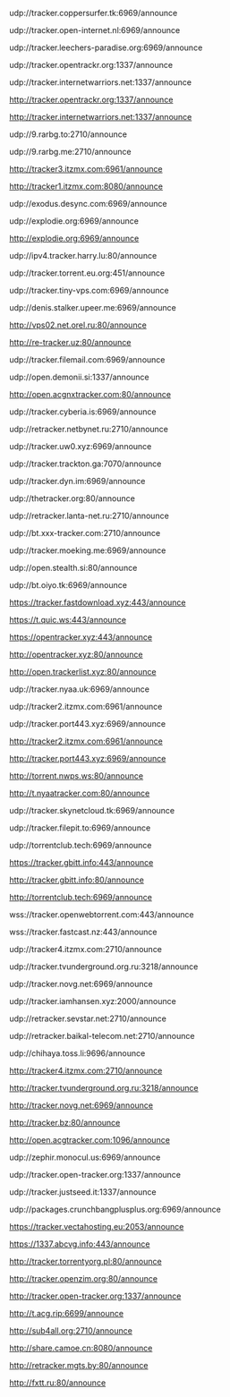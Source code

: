 
udp://tracker.coppersurfer.tk:6969/announce

udp://tracker.open-internet.nl:6969/announce

udp://tracker.leechers-paradise.org:6969/announce

udp://tracker.opentrackr.org:1337/announce

udp://tracker.internetwarriors.net:1337/announce

http://tracker.opentrackr.org:1337/announce

http://tracker.internetwarriors.net:1337/announce

udp://9.rarbg.to:2710/announce

udp://9.rarbg.me:2710/announce

http://tracker3.itzmx.com:6961/announce

http://tracker1.itzmx.com:8080/announce

udp://exodus.desync.com:6969/announce

udp://explodie.org:6969/announce

http://explodie.org:6969/announce

udp://ipv4.tracker.harry.lu:80/announce

udp://tracker.torrent.eu.org:451/announce

udp://tracker.tiny-vps.com:6969/announce

udp://denis.stalker.upeer.me:6969/announce

http://vps02.net.orel.ru:80/announce

http://re-tracker.uz:80/announce

udp://tracker.filemail.com:6969/announce

udp://open.demonii.si:1337/announce

http://open.acgnxtracker.com:80/announce

udp://tracker.cyberia.is:6969/announce

udp://retracker.netbynet.ru:2710/announce

udp://tracker.uw0.xyz:6969/announce

udp://tracker.trackton.ga:7070/announce

udp://tracker.dyn.im:6969/announce

udp://thetracker.org:80/announce

udp://retracker.lanta-net.ru:2710/announce

udp://bt.xxx-tracker.com:2710/announce

udp://tracker.moeking.me:6969/announce

udp://open.stealth.si:80/announce

udp://bt.oiyo.tk:6969/announce

https://tracker.fastdownload.xyz:443/announce

https://t.quic.ws:443/announce

https://opentracker.xyz:443/announce

http://opentracker.xyz:80/announce

http://open.trackerlist.xyz:80/announce

udp://tracker.nyaa.uk:6969/announce

udp://tracker2.itzmx.com:6961/announce

udp://tracker.port443.xyz:6969/announce

http://tracker2.itzmx.com:6961/announce

http://tracker.port443.xyz:6969/announce

http://torrent.nwps.ws:80/announce

http://t.nyaatracker.com:80/announce

udp://tracker.skynetcloud.tk:6969/announce

udp://tracker.filepit.to:6969/announce

udp://torrentclub.tech:6969/announce

https://tracker.gbitt.info:443/announce

http://tracker.gbitt.info:80/announce

http://torrentclub.tech:6969/announce

wss://tracker.openwebtorrent.com:443/announce

wss://tracker.fastcast.nz:443/announce

udp://tracker4.itzmx.com:2710/announce

udp://tracker.tvunderground.org.ru:3218/announce

udp://tracker.novg.net:6969/announce

udp://tracker.iamhansen.xyz:2000/announce

udp://retracker.sevstar.net:2710/announce

udp://retracker.baikal-telecom.net:2710/announce

udp://chihaya.toss.li:9696/announce

http://tracker4.itzmx.com:2710/announce

http://tracker.tvunderground.org.ru:3218/announce

http://tracker.novg.net:6969/announce

http://tracker.bz:80/announce

http://open.acgtracker.com:1096/announce

udp://zephir.monocul.us:6969/announce

udp://tracker.open-tracker.org:1337/announce

udp://tracker.justseed.it:1337/announce

udp://packages.crunchbangplusplus.org:6969/announce

https://tracker.vectahosting.eu:2053/announce

https://1337.abcvg.info:443/announce

http://tracker.torrentyorg.pl:80/announce

http://tracker.openzim.org:80/announce

http://tracker.open-tracker.org:1337/announce

http://t.acg.rip:6699/announce

http://sub4all.org:2710/announce

http://share.camoe.cn:8080/announce

http://retracker.mgts.by:80/announce

http://fxtt.ru:80/announce
